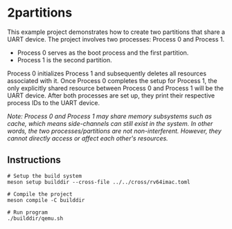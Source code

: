 # 2partitions

This example project demonstrates how to create two partitions that share a UART device. The project involves two processes: Process 0 and Process 1.

- Process 0 serves as the boot process and the first partition.
- Process 1 is the second partition.

Process 0 initializes Process 1 and subsequently deletes all resources associated with it. Once Process 0 completes the setup for Process 1, the only explicitly shared resource between Process 0 and Process 1 will be the UART device. After both processes are set up, they print their respective process IDs to the UART device.

*Note: Process 0 and Process 1 may share memory subsystems such as cache, which means side-channels can still exist in the system. In other words, the two processes/partitions are not non-interferent. However, they cannot directly access or affect each other's resources.*

## Instructions

```
# Setup the build system
meson setup builddir --cross-file ../../cross/rv64imac.toml

# Compile the project
meson compile -C builddir

# Run program
./builddir/qemu.sh
```
